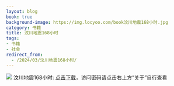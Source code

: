 ```yaml
---
layout: blog
book: true
background-image: https://img.locyoo.com/book汶川地震168小时.jpg
category: 书籍
title: 汶川地震168小时
tags:
- 书籍
- 社会
redirect_from:
  - /2024/03/汶川地震168小时/
---
```

![](https://img.locyoo.com/book汶川地震168小时.jpg)
汶川地震168小时: <a name = "ref1" href="https://url18.ctfile.com/f/50983618-1060770517-87db0e?p=3619">点击下载</a>，访问密码请点击右上方“关于”自行查看